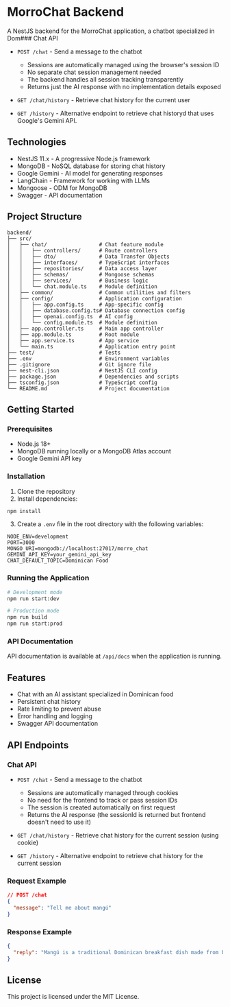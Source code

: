 # MorroChat Backend

A NestJS backend for the MorroChat application, a chatbot specialized in Dom### Chat API

- `POST /chat` - Send a message to the chatbot
  - Sessions are automatically managed using the browser's session ID
  - No separate chat session management needed
  - The backend handles all session tracking transparently
  - Returns just the AI response with no implementation details exposed

- `GET /chat/history` - Retrieve chat history for the current user
- `GET /history` - Alternative endpoint to retrieve chat historyd that uses Google's Gemini API.

## Technologies

- NestJS 11.x - A progressive Node.js framework
- MongoDB - NoSQL database for storing chat history
- Google Gemini - AI model for generating responses
- LangChain - Framework for working with LLMs
- Mongoose - ODM for MongoDB
- Swagger - API documentation

## Project Structure

```
backend/
├── src/
│   ├── chat/                 # Chat feature module
│   │   ├── controllers/      # Route controllers
│   │   ├── dto/              # Data Transfer Objects
│   │   ├── interfaces/       # TypeScript interfaces
│   │   ├── repositories/     # Data access layer
│   │   ├── schemas/          # Mongoose schemas
│   │   ├── services/         # Business logic
│   │   └── chat.module.ts    # Module definition
│   ├── common/               # Common utilities and filters
│   ├── config/               # Application configuration
│   │   ├── app.config.ts     # App-specific config
│   │   ├── database.config.ts# Database connection config
│   │   ├── openai.config.ts  # AI config
│   │   └── config.module.ts  # Module definition
│   ├── app.controller.ts     # Main app controller
│   ├── app.module.ts         # Root module
│   ├── app.service.ts        # App service
│   └── main.ts               # Application entry point
├── test/                     # Tests
├── .env                      # Environment variables
├── .gitignore                # Git ignore file
├── nest-cli.json             # NestJS CLI config
├── package.json              # Dependencies and scripts
├── tsconfig.json             # TypeScript config
└── README.md                 # Project documentation
```

## Getting Started

### Prerequisites

- Node.js 18+
- MongoDB running locally or a MongoDB Atlas account
- Google Gemini API key

### Installation

1. Clone the repository
2. Install dependencies:

```bash
npm install
```

3. Create a `.env` file in the root directory with the following variables:

```
NODE_ENV=development
PORT=3000
MONGO_URI=mongodb://localhost:27017/morro_chat
GEMINI_API_KEY=your_gemini_api_key
CHAT_DEFAULT_TOPIC=Dominican Food
```

### Running the Application

```bash
# Development mode
npm run start:dev

# Production mode
npm run build
npm run start:prod
```

### API Documentation

API documentation is available at `/api/docs` when the application is running.

## Features

- Chat with an AI assistant specialized in Dominican food
- Persistent chat history
- Rate limiting to prevent abuse
- Error handling and logging
- Swagger API documentation

## API Endpoints

### Chat API

- `POST /chat` - Send a message to the chatbot
  - Sessions are automatically managed through cookies
  - No need for the frontend to track or pass session IDs
  - The session is created automatically on first request
  - Returns the AI response (the sessionId is returned but frontend doesn't need to use it)

- `GET /chat/history` - Retrieve chat history for the current session (using cookie)
- `GET /history` - Alternative endpoint to retrieve chat history for the current session

### Request Example

```json
// POST /chat
{
  "message": "Tell me about mangú"
}
```

### Response Example

```json
{
  "reply": "Mangú is a traditional Dominican breakfast dish made from boiled and mashed plantains..."
}
```

## License

This project is licensed under the MIT License.
